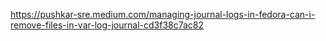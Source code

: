 <https://pushkar-sre.medium.com/managing-journal-logs-in-fedora-can-i-remove-files-in-var-log-journal-cd3f38c7ac82>
